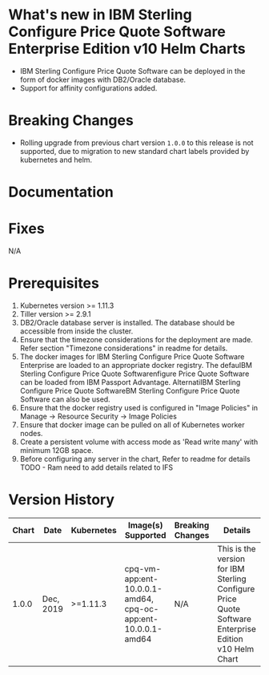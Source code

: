 # What's new in IBM Sterling Configure Price Quote Software Enterprise Edition v10 Helm Charts
* IBM Sterling Configure Price Quote Software can be deployed in the form of docker images with DB2/Oracle database.
* Support for affinity configurations added.

# Breaking Changes
* Rolling upgrade from previous chart version `1.0.0` to this release is not supported, due to migration to new standard chart labels provided by kubernetes and helm.

# Documentation


# Fixes
N/A


# Prerequisites
1. Kubernetes version >= 1.11.3
2. Tiller version >= 2.9.1
3. DB2/Oracle database server is installed. The database should be accessible from inside the cluster.
4. Ensure that the timezone considerations for the deployment are made. Refer section "Timezone considerations" in readme for details.
5. The docker images for IBM Sterling Configure Price Quote Software Enterprise are loaded to an appropriate docker registry. The defauIBM Sterling Configure Price Quote Softwarenfigure Price Quote Software can be loaded  from IBM Passport Advantage. AlternatiIBM Sterling Configure Price Quote SoftwareBM Sterling Configure Price Quote Software can also be used.
6. Ensure that the docker registry used is configured in "Image Policies" in Manage -> Resource Security -> Image Policies
8. Ensure that docker image can be pulled on all of Kubernetes worker nodes.
9. Create a persistent volume with access mode as 'Read write many' with minimum 12GB space.
10. Before configuring any server in the chart, Refer to readme for details
TODO - Ram need to add details related to IFS


# Version History

| Chart | Date     | Kubernetes   | Image(s) Supported | Breaking Changes | Details |
| ----- | -------- | ------------ | ------------------ | ---------------- | ------- | 
| 1.0.0 | Dec, 2019| >=1.11.3     | cpq-vm-app:ent-10.0.0.1-amd64, cpq-oc-app:ent-10.0.0.1-amd64 | N/A | This is the version for IBM Sterling Configure Price Quote Software Enterprise Edition v10 Helm Chart |
